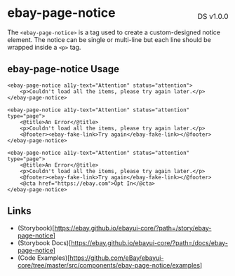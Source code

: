 <h1 style='display: flex; justify-content: space-between; align-items: center;'>
    <span>
        ebay-page-notice
    </span>
    <span style='font-weight: normal; font-size: medium; margin-bottom: -15px;'>
        DS v1.0.0
    </span>
</h1>

The `<ebay-page-notice>` is a tag used to create a custom-designed notice element. The notice can be single or multi-line but each line should be wrapped inside a `<p>` tag.

## ebay-page-notice Usage

```marko
<ebay-page-notice a11y-text="Attention" status="attention">
    <p>Couldn't load all the items, please try again later.</p>
</ebay-page-notice>
```

```marko
<ebay-page-notice a11y-text="Attention" status="attention" type="page">
    <@title>An Error</@title>
    <p>Couldn't load all the items, please try again later.</p>
    <@footer><ebay-fake-link>Try again</ebay-fake-link></@footer>
</ebay-page-notice>
```

```marko
<ebay-page-notice a11y-text="Attention" status="attention" type="page">
    <@title>An Error</@title>
    <p>Couldn't load all the items, please try again later.</p>
    <@footer><ebay-fake-link>Try again</ebay-fake-link></@footer>
    <@cta href="https://ebay.com">Opt In</@cta>
</ebay-page-notice>
```

## Links

-   (Storybook)[https://ebay.github.io/ebayui-core/?path=/story/ebay-page-notice]
-   (Storybook Docs)[https://ebay.github.io/ebayui-core/?path=/docs/ebay-page-notice]
-   (Code Examples)[https://github.com/eBay/ebayui-core/tree/master/src/components/ebay-page-notice/examples]
